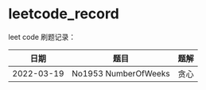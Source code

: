 # leetcode_record

leet code 刷题记录：

| 日期         | 题目                 | 题解  |
|------------ |----------------------|-----|
| 2022-03-19 | No1953 NumberOfWeeks | 贪心  |
